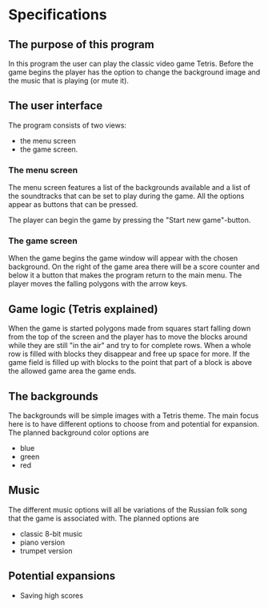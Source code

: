# Specifications

## The purpose of this program
In this program the user can play the classic video game Tetris. Before the game begins the player has the option to change the background image and the music that is playing (or mute it).

## The user interface
The program consists of two views:
* the menu screen
* the game screen.

### The menu screen
The menu screen features a list of the backgrounds available and a list of the soundtracks that can be set to play during the game. All the options appear as buttons that can be pressed.

The player can begin the game by pressing the "Start new game"-button.

### The game screen
When the game begins the game window will appear with the chosen background. On the right of the game area there will be a score counter and below it a button that makes the program return to the main menu. The player moves the falling polygons with the arrow keys.

## Game logic (Tetris explained)
When the game is started polygons made from squares start falling down from the top of the screen and the player has to move the blocks around while they are still "in the air" and try to for complete rows. When a whole row is filled with blocks they disappear and free up space for more. If the game field is filled up with blocks to the point that part of a block is above the allowed game area the game ends.

## The backgrounds
The backgrounds will be simple images with a Tetris theme. The main focus here is to have different options to choose from and potential for expansion. The planned background color options are
* blue
* green
* red

## Music
The different music options will all be variations of the Russian folk song that the game is associated with. The planned options are
* classic 8-bit music
* piano version
* trumpet version

## Potential expansions
* Saving high scores